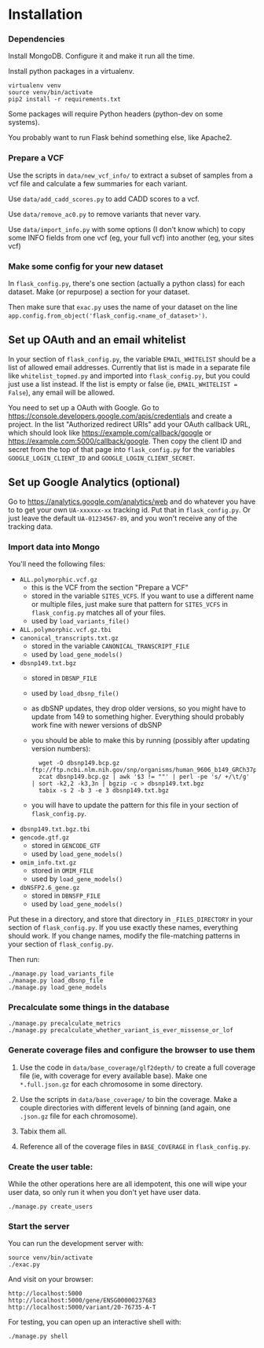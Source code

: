 Installation
============

### Dependencies

Install MongoDB.  Configure it and make it run all the time.

Install python packages in a virtualenv.

    virtualenv venv
    source venv/bin/activate
    pip2 install -r requirements.txt

Some packages will require Python headers (python-dev on some systems).

You probably want to run Flask behind something else, like Apache2.


### Prepare a VCF

Use the scripts in `data/new_vcf_info/` to extract a subset of samples from a vcf file and calculate a few summaries for each variant.

Use `data/add_cadd_scores.py` to add CADD scores to a vcf.

Use `data/remove_ac0.py` to remove variants that never vary.

Use `data/import_info.py` with some options (I don't know which) to copy some INFO fields from one vcf (eg, your full vcf) into another (eg, your sites vcf)


### Make some config for your new dataset
In `flask_config.py`, there's one section (actually a python class) for each dataset.  Make (or repurpose) a section for your dataset.

Then make sure that `exac.py` uses the name of your dataset on the line `app.config.from_object('flask_config.<name_of_dataset>')`.


## Set up OAuth and an email whitelist
In your section of `flask_config.py`, the variable `EMAIL_WHITELIST` should be a list of allowed email addresses.  Currently that list is made in a separate file like `whitelist_topmed.py` and imported into `flask_config.py`, but you could just use a list instead.  If the list is empty or false (ie, `EMAIL_WHITELIST = False`), any email will be allowed.

You need to set up a OAuth with Google.  Go to <https://console.developers.google.com/apis/credentials> and create a project.  In the list "Authorized redirect URIs" add your OAuth callback URL, which should look like <https://example.com/callback/google> or <https://example.com:5000/callback/google>.  Then copy the client ID and secret from the top of that page into `flask_config.py` for the variables `GOOGLE_LOGIN_CLIENT_ID` and `GOOGLE_LOGIN_CLIENT_SECRET`.


## Set up Google Analytics (optional)
Go to <https://analytics.google.com/analytics/web> and do whatever you have to to get your own `UA-xxxxxx-xx` tracking id.  Put that in `flask_config.py`.  Or just leave the default `UA-01234567-89`, and you won't receive any of the tracking data.


### Import data into Mongo

You'll need the following files:

- `ALL.polymorphic.vcf.gz`
    - this is the VCF from the section "Prepare a VCF"
    - stored in the variable `SITES_VCFS`.  If you want to use a different name or multiple files, just make sure that pattern for `SITES_VCFS` in `flask_config.py` matches all of your files.
    - used by `load_variants_file()`
- `ALL.polymorphic.vcf.gz.tbi`
- `canonical_transcripts.txt.gz`
    - stored in the variable `CANONICAL_TRANSCRIPT_FILE`
    - used by `load_gene_models()`
- `dbsnp149.txt.bgz`
    - stored in `DBSNP_FILE`
    - used by `load_dbsnp_file()`
    - as dbSNP updates, they drop older versions, so you might have to update from 149 to something higher. Everything should probably work fine with newer versions of dbSNP
    - you should be able to make this by running (possibly after updating version numbers):

            wget -O dbsnp149.bcp.gz ftp://ftp.ncbi.nlm.nih.gov/snp/organisms/human_9606_b149_GRCh37p13/database/organism_data/b149_SNPChrPosOnRef_105.bcp.gz
            zcat dbsnp149.bcp.gz | awk '$3 != ""' | perl -pe 's/ +/\t/g' | sort -k2,2 -k3,3n | bgzip -c > dbsnp149.txt.bgz
            tabix -s 2 -b 3 -e 3 dbsnp149.txt.bgz

    - you will have to update the pattern for this file in your section of `flask_config.py`.
- `dbsnp149.txt.bgz.tbi`
- `gencode.gtf.gz`
    - stored in `GENCODE_GTF`
    - used by `load_gene_models()`
- `omim_info.txt.gz`
    - stored in `OMIM_FILE`
    - used by `load_gene_models()`
- `dbNSFP2.6_gene.gz`
    - stored in `DBNSFP_FILE`
    - used by `load_gene_models()`

Put these in a directory, and store that directory in `_FILES_DIRECTORY` in your section of `flask_config.py`.  If you use exactly these names, everything should work.  If you change names, modify the file-matching patterns in your section of `flask_config.py`.

Then run:

    ./manage.py load_variants_file
    ./manage.py load_dbsnp_file
    ./manage.py load_gene_models


### Precalculate some things in the database

    ./manage.py precalculate_metrics
    ./manage.py precalculate_whether_variant_is_ever_missense_or_lof


### Generate coverage files and configure the browser to use them

1. Use the code in `data/base_coverage/glf2depth/` to create a full coverage file (ie, with coverage for every available base).
Make one `*.full.json.gz` for each chromosome in some directory.

2. Use the scripts in `data/base_coverage/` to bin the coverage.
Make a couple directories with different levels of binning (and again, one `.json.gz` file for each chromosome).

3. Tabix them all.

4. Reference all of the coverage files in `BASE_COVERAGE` in `flask_config.py`.


### Create the user table:

While the other operations here are all idempotent, this one will wipe your user data, so only run it when you don't yet have user data.

    ./manage.py create_users


### Start the server

You can run the development server with:

    source venv/bin/activate
    ./exac.py

And visit on your browser:

    http://localhost:5000
    http://localhost:5000/gene/ENSG00000237683
    http://localhost:5000/variant/20-76735-A-T

For testing, you can open up an interactive shell with:

    ./manage.py shell
